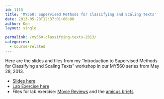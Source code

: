 ```yaml
---
id: 1115
title: 'MY560: Supervised Methods for Classifying and Scaling Texts'
date: 2013-05-28T12:37:01+00:00
author: Ken
layout: single

permalink: /my560-classifying-texts-2013/
categories:
  - Course-related
---
```

Here are the slides and files from my &#8220;Introduction to Supervised Methods for Classifying and Scaling Texts&#8221; workshop in our MY560 series from May 28, 2013.

  * [Slides here](/assets/files/pdfs/MY560_QTA2_Classification.pdf)
  * [Lab Exercise here](/assets/files/pdfs/MY560_QTA2_Classification_Lab.pdf)
  * Files for lab exercise: [Movie Reviews](/assets/files/moviereviews.zip) and the [amicus briefs](/assets/files/amicuscuriae.zip)

